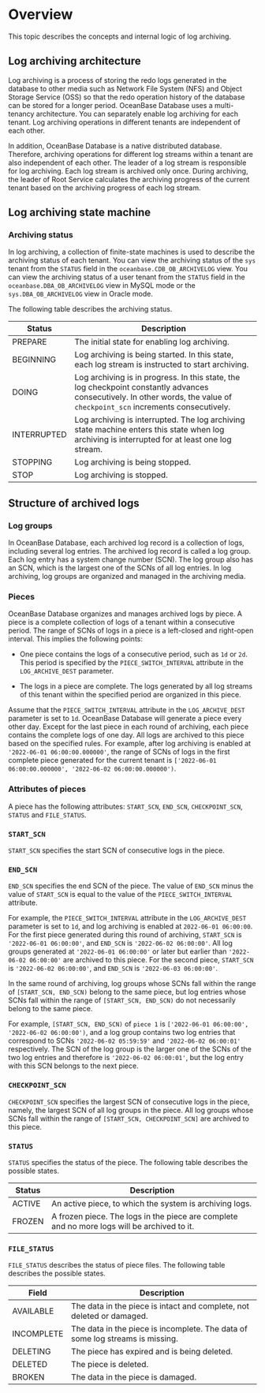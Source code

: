 
# Overview

This topic describes the concepts and internal logic of log archiving.

## Log archiving architecture

Log archiving is a process of storing the redo logs generated in the database to other media such as Network File System (NFS) and Object Storage Service (OSS) so that the redo operation history of the database can be stored for a longer period. OceanBase Database uses a multi-tenancy architecture. You can separately enable log archiving for each tenant. Log archiving operations in different tenants are independent of each other.

In addition, OceanBase Database is a native distributed database. Therefore, archiving operations for different log streams within a tenant are also independent of each other. The leader of a log stream is responsible for log archiving. Each log stream is archived only once. During archiving, the leader of Root Service calculates the archiving progress of the current tenant based on the archiving progress of each log stream.

<!--The following figure shows the log archiving architecture.

![Log archiving architecture](https://obbusiness-private.oss-cn-shanghai.aliyuncs.com/doc/img/observer-enterprise/V4.0.0/user-guide/log-archive-architecture.png)-->

## Log archiving state machine

### Archiving status

In log archiving, a collection of finite-state machines is used to describe the archiving status of each tenant. You can view the archiving status of the `sys` tenant from the `STATUS` field in the `oceanbase.CDB_OB_ARCHIVELOG` view. You can view the archiving status of a user tenant from the `STATUS` field in the `oceanbase.DBA_OB_ARCHIVELOG` view in MySQL mode or the `sys.DBA_OB_ARCHIVELOG` view in Oracle mode.

The following table describes the archiving status.

| Status | Description |
|--------------|------------------------------------------------------------|
| PREPARE | The initial state for enabling log archiving.  |
| BEGINNING | Log archiving is being started. In this state, each log stream is instructed to start archiving.  |
| DOING | Log archiving is in progress. In this state, the log checkpoint constantly advances consecutively. In other words, the value of `checkpoint_scn` increments consecutively.  |
| INTERRUPTED | Log archiving is interrupted. The log archiving state machine enters this state when log archiving is interrupted for at least one log stream.  |
| STOPPING | Log archiving is being stopped.  |
| STOP | Log archiving is stopped.  |

<!-- ### Usage notes



* Before you execute the `ALTER SYSTEM` statement to enable log archiving, make sure that the state machine is in the `STOP` state. After the statement is executed, the state machine remains in the `PREPARE` state until it advances to the `DOING` state, which indicates that log archiving is enabled.

* Before you execute the `ALTER SYSTEM` statement to disable log archiving, make sure that the state machine is in any of the `PREPARE`, `BEGINNING`, `DOING`, or `INTERRUPTED` state. After the statement is executed, the state machine remains in the `STOPPING` state until it advances to the `STOP` state, which indicates that log archiving is stopped.

* If the state machine is in the `INTERRUPTED` state, log archiving is interrupted. At this time, log archiving is paused. You must disable log archiving and then enable it again.

If the state machine is not in the required state, the ALTER SYSTEM statement may fail. However, the failure has no impact on your system. -->

## Structure of archived logs

### Log groups

In OceanBase Database, each archived log record is a collection of logs, including several log entries. The archived log record is called a log group. Each log entry has a system change number (SCN). The log group also has an SCN, which is the largest one of the SCNs of all log entries. In log archiving, log groups are organized and managed in the archiving media.

### Pieces

OceanBase Database organizes and manages archived logs by piece. A piece is a complete collection of logs of a tenant within a consecutive period. The range of SCNs of logs in a piece is a left-closed and right-open interval. This implies the following points:

* One piece contains the logs of a consecutive period, such as `1d` or `2d`. This period is specified by the `PIECE_SWITCH_INTERVAL` attribute in the `LOG_ARCHIVE_DEST` parameter.

* The logs in a piece are complete. The logs generated by all log streams of this tenant within the specified period are organized in this piece.

Assume that the `PIECE_SWITCH_INTERVAL` attribute in the `LOG_ARCHIVE_DEST` parameter is set to `1d`. OceanBase Database will generate a piece every other day. Except for the last piece in each round of archiving, each piece contains the complete logs of one day. All logs are archived to this piece based on the specified rules. For example, after log archiving is enabled at `'2022-06-01 06:00:00.000000'`, the range of SCNs of logs in the first complete piece generated for the current tenant is `['2022-06-01 06:00:00.000000', '2022-06-02 06:00:00.000000')`.

### Attributes of pieces

A piece has the following attributes: `START_SCN`, `END_SCN`, `CHECKPOINT_SCN`, `STATUS` and `FILE_STATUS`.

### `START_SCN`

`START_SCN` specifies the start SCN of consecutive logs in the piece.

### `END_SCN`

`END_SCN` specifies the end SCN of the piece. The value of `END_SCN` minus the value of `START_SCN` is equal to the value of the `PIECE_SWITCH_INTERVAL` attribute.

For example, the `PIECE_SWITCH_INTERVAL` attribute in the `LOG_ARCHIVE_DEST` parameter is set to `1d`, and log archiving is enabled at `2022-06-01 06:00:00`. For the first piece generated during this round of archiving, `START_SCN` is `'2022-06-01 06:00:00'`, and `END_SCN` is `'2022-06-02 06:00:00'`. All log groups generated at `'2022-06-01 06:00:00'` or later but earlier than `'2022-06-02 06:00:00'` are archived to this piece. For the second piece, `START_SCN` is `'2022-06-02 06:00:00'`, and `END_SCN` is `'2022-06-03 06:00:00'`.

In the same round of archiving, log groups whose SCNs fall within the range of `[START_SCN, END_SCN)` belong to the same piece, but log entries whose SCNs fall within the range of `[START_SCN, END_SCN)` do not necessarily belong to the same piece.

For example, `[START_SCN, END_SCN)` of `piece 1` is `['2022-06-01 06:00:00', '2022-06-02 06:00:00')`, and a log group contains two log entries that correspond to SCNs `'2022-06-02 05:59:59'` and `'2022-06-02 06:00:01'` respectively. The SCN of the log group is the larger one of the SCNs of the two log entries and therefore is `'2022-06-02 06:00:01'`, but the log entry with this SCN belongs to the next piece.

### `CHECKPOINT_SCN`

`CHECKPOINT_SCN` specifies the largest SCN of consecutive logs in the piece, namely, the largest SCN of all log groups in the piece. All log groups whose SCNs fall within the range of `[START_SCN, CHECKPOINT_SCN]` are archived to this piece.

### `STATUS`

`STATUS` specifies the status of the piece. The following table describes the possible states.

| Status | Description |
|---------|--------------------------------------------------------------------------|
| ACTIVE | An active piece, to which the system is archiving logs. |
| FROZEN | A frozen piece. The logs in the piece are complete and no more logs will be archived to it. |

### `FILE_STATUS`

`FILE_STATUS` describes the status of piece files. The following table describes the possible states.

| Field | Description |
|-------------|-----------------------------------------------------------|
| AVAILABLE | The data in the piece is intact and complete, not deleted or damaged. |
| INCOMPLETE | The data in the piece is incomplete. The data of some log streams is missing. |
| DELETING | The piece has expired and is being deleted.  |
| DELETED | The piece is deleted. |
| BROKEN | The data in the piece is damaged. |
